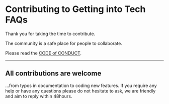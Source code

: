 # Contributing to Getting into Tech FAQs

Thank you for taking the time to contribute.

The community is a safe place for people to collaborate.

Please read the [CODE of CONDUCT](/CODE_OF_CONDUCT.md).

---

## All contributions are welcome 

...from typos in documentation to coding new features. If you require any help or have any questions please do not hesitate to ask, we are friendly and aim to reply within 48hours.
